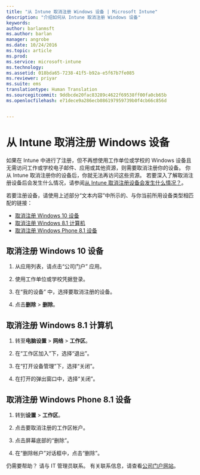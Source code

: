 ```yaml
---
title: "从 Intune 取消注册 Windows 设备 | Microsoft Intune"
description: "介绍如何从 Intune 取消注册 Windows 设备"
keywords: 
author: barlanmsft
ms.author: barlan
manager: angrobe
ms.date: 10/24/2016
ms.topic: article
ms.prod: 
ms.service: microsoft-intune
ms.technology: 
ms.assetid: 018bda65-7238-41f5-b92a-e5f67b7fe085
ms.reviewer: priyar
ms.suite: ems
translationtype: Human Translation
ms.sourcegitcommit: 9ddbcde20fac83289c4622f69538ff00fa0cb65b
ms.openlocfilehash: e71dece9a286ecb086197959739b0f4cb66c856d


---
```



# <a name="unenroll-your-windows-device-from-intune"></a>从 Intune 取消注册 Windows 设备

如果在 Intune 中进行了注册，但不再想使用工作单位或学校的 Windows 设备且无需访问工作或学校电子邮件、应用或其他资源，则需要取消注册你的设备。 你从 Intune 取消注册你的设备后，你就无法再访问这些资源。 若要深入了解取消注册设备后会发生什么情况，请参阅[从 Intune 取消注册设备会发生什么情况？](what-happens-if-you-unenroll-your-device-from-intune-windows.md)。

若要注册设备，请使用上述部分“文本内容”中所示的、与你当前所用设备类型相匹配的链接：

-   [取消注册 Windows 10 设备](#unenroll-your-windows-10-device)
-   [取消注册 Windows 8.1 计算机](#unenroll-your-windows-8-1-computer)
-   [取消注册 Windows Phone 8.1 设备](#unenroll-your-windows-phone-8-1-device)

## <a name="unenroll-your-windows-10-device"></a>取消注册 Windows 10 设备

1.  从应用列表，请点击“公司门户”  应用。

2.  使用工作单位或学校凭据登录。

3.  在“我的设备” 中，选择要取消注册的设备。

4.  点击**删除** &gt; **删除**。

## <a name="unenroll-your-windows-81-computer"></a>取消注册 Windows 8.1 计算机

1.  转至**电脑设置** &gt; **网络** &gt; **工作区**。

2.  在“工作区加入”下，选择“退出”。

3.  在“打开设备管理”下，选择“关闭”。

4.  在打开的弹出窗口中，选择“关闭”。

## <a name="unenroll-your-windows-phone-81-device"></a>取消注册 Windows Phone 8.1 设备

1.  转到**设置** &gt; **工作区**。

2.  点击要取消注册的工作区帐户。

3.  点击屏幕底部的“删除”。

4.  在“删除帐户”对话框中，点击“删除”。

仍需要帮助？ 请与 IT 管理员联系。 有关联系信息，请查看[公司门户网站](http://portal.manage.microsoft.com)。



<!--HONumber=Nov16_HO1-->


